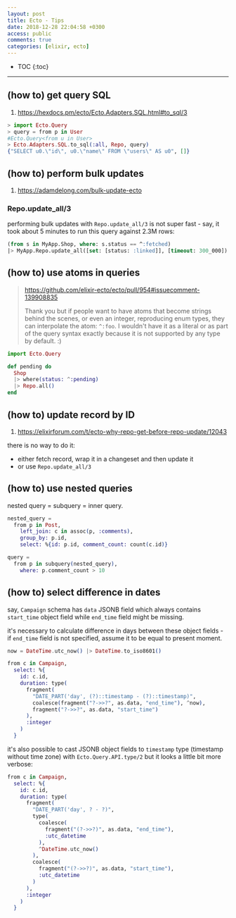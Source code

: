 ```yaml
---
layout: post
title: Ecto - Tips
date: 2018-12-28 22:04:58 +0300
access: public
comments: true
categories: [elixir, ecto]
---
```


<!-- more -->

* TOC
{:toc}
<hr>

(how to) get query SQL
----------------------

1. <https://hexdocs.pm/ecto/Ecto.Adapters.SQL.html#to_sql/3>

```elixir
> import Ecto.Query
> query = from p in User
#Ecto.Query<from u in User>
> Ecto.Adapters.SQL.to_sql(:all, Repo, query)
{"SELECT u0.\"id\", u0.\"name\" FROM \"users\" AS u0", []}
```

(how to) perform bulk updates
-----------------------------

1. <https://adamdelong.com/bulk-update-ecto>

### Repo.update_all/3

performing bulk updates with `Repo.update_all/3` is not super fast -
say, it took about 5 minutes to run this query against 2.3M rows:

```sql
(from s in MyApp.Shop, where: s.status == ^:fetched)
|> MyApp.Repo.update_all([set: [status: :linked]], [timeout: 300_000])
```

(how to) use atoms in queries
-----------------------------

> <https://github.com/elixir-ecto/ecto/pull/954#issuecomment-139908835>
>
> Thank you but if people want to have atoms that become strings behind
> the scenes, or even an integer, reproducing enum types, they can
> interpolate the atom: `^:foo`. I wouldn't have it as a literal or as
> part of the query syntax exactly because it is not supported by any
> type by default. :)

```elixir
import Ecto.Query

def pending do
  Shop
  |> where(status: ^:pending)
  |> Repo.all()
end
```

(how to) update record by ID
----------------------------

1. <https://elixirforum.com/t/ecto-why-repo-get-before-repo-update/12043>

there is no way to do it:

- either fetch record, wrap it in a changeset and then update it
- or use `Repo.update_all/3`

(how to) use nested queries
---------------------------

nested query = subquery = inner query.

```elixir
nested_query =
  from p in Post,
    left_join: c in assoc(p, :comments),
    group_by: p.id,
    select: %{id: p.id, comment_count: count(c.id)}

query =
  from p in subquery(nested_query),
    where: p.comment_count > 10
```

(how to) select difference in dates
-----------------------------------

say, `Campaign` schema has `data` JSONB field which always contains `start_time`
object field while `end_time` field might be missing.

it's necessary to calculate difference in days between these object fields - if
`end_time` field is not specified, assume it to be equal to present moment.

```elixir
now = DateTime.utc_now() |> DateTime.to_iso8601()

from c in Campaign,
  select: %{
    id: c.id,
    duration: type(
      fragment(
        "DATE_PART('day', (?)::timestamp - (?)::timestamp)",
        coalesce(fragment("?->>?", as.data, "end_time"), ^now),
        fragment("?->>?", as.data, "start_time")
      ),
      :integer
    )
  }
```

it's also possible to cast JSONB object fields to `timestamp` type (timestamp
without time zone) with `Ecto.Query.API.type/2` but it looks a little bit more
verbose:

```elixir
from c in Campaign,
  select: %{
    id: c.id,
    duration: type(
      fragment(
        "DATE_PART('day', ? - ?)",
        type(
          coalesce(
            fragment("(?->>?)", as.data, "end_time"),
            :utc_datetime
          ),
          ^DateTime.utc_now()
        ),
        coalesce(
          fragment("(?->>?)", as.data, "start_time"),
          :utc_datetime
        )
      ),
      :integer
    )
  }
```

